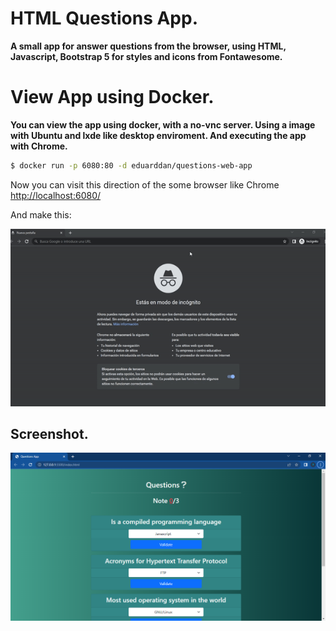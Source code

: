 # HTML Questions App.

__A small app for answer questions from the browser, using HTML, Javascript, Bootstrap 5 for styles and icons from Fontawesome.__

# View App using Docker.
__You can view the app using docker, with a no-vnc server. Using a image with Ubuntu and lxde like
desktop enviroment. And executing the app with Chrome.__


```bash
$ docker run -p 6080:80 -d eduarddan/questions-web-app
```

Now you can visit this direction of the some browser like Chrome <a href="http://localhost:6080" target="_blank" rel="noreferrer">http://localhost:6080/</a>

And make this:

![video](./doc/videos/video.gif)

## Screenshot.
![screenshot](./doc/screenshots/principal.png)
